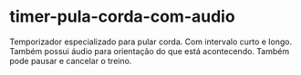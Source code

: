 # timer-pula-corda-com-audio
Temporizador especializado para pular corda. Com intervalo curto e longo. Também possui áudio para orientação do que está acontecendo. Também pode pausar e cancelar o treino.
